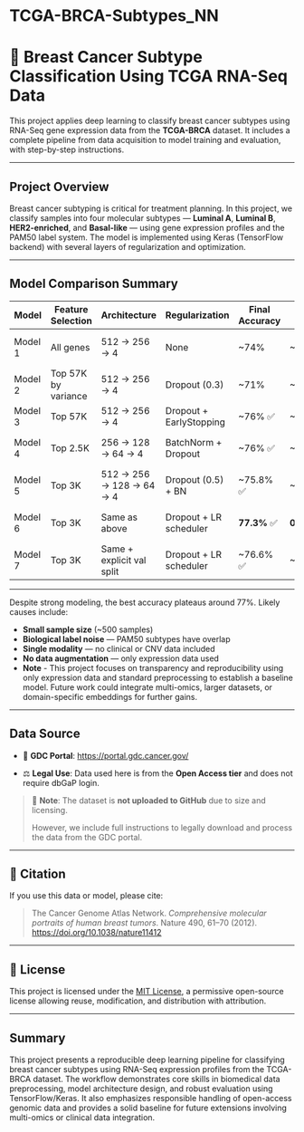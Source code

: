 # TCGA-BRCA-Subtypes_NN

# 🧬 Breast Cancer Subtype Classification Using TCGA RNA-Seq Data

This project applies deep learning to classify breast cancer subtypes using RNA-Seq gene expression data from the **TCGA-BRCA** dataset. It includes a complete pipeline from data acquisition to model training and evaluation, with step-by-step instructions.

---

## Project Overview

Breast cancer subtyping is critical for treatment planning. In this project, we classify samples into four molecular subtypes — **Luminal A**, **Luminal B**, **HER2-enriched**, and **Basal-like** — using gene expression profiles and the PAM50 label system. The model is implemented using Keras (TensorFlow backend) with several layers of regularization and optimization.

---

## Model Comparison Summary

| Model     | Feature Selection     | Architecture              | Regularization             | Final Accuracy | Final Loss | Notes                                 |
|-----------|-----------------------|----------------------------|-----------------------------|----------------|-------------|----------------------------------------|
| Model 1   | All genes             | 512 → 256 → 4             | None                        | ~74%           | ~2.79       | Simple baseline model                  |
| Model 2   | Top 57K by variance   | 512 → 256 → 4             | Dropout (0.3)               | ~71%           | ~0.87       | Mild regularization added              |
| Model 3   | Top 57K               | 512 → 256 → 4             | Dropout + EarlyStopping     | ~76% ✅        | ~1.51       | Best early-stage model                 |
| Model 4   | Top 2.5K              | 256 → 128 → 64 → 4        | BatchNorm + Dropout         | ~76% ✅        | ~1.02       | Well-regularized, compact              |
| Model 5   | Top 3K                | 512 → 256 → 128 → 64 → 4  | Dropout (0.5) + BN          | ~75.8% ✅      | ~0.9262     | Very consistent                        |
| Model 6   | Top 3K                | Same as above             | Dropout + LR scheduler      | **77.3%** ✅ | **0.8981**  | Best performance overall               |
| Model 7   | Top 3K                | Same + explicit val split | Dropout + LR scheduler      | ~76.6% ✅      | ~0.8688     | Very stable and generalizable         |

---

Despite strong modeling, the best accuracy plateaus around 77%. Likely causes include:

- **Small sample size** (~500 samples)
- **Biological label noise** — PAM50 subtypes have overlap
- **Single modality** — no clinical or CNV data included
- **No data augmentation** — only expression data used
- **Note** - This project focuses on transparency and reproducibility using only expression data and standard preprocessing to establish a baseline model. Future work could integrate multi-omics, larger datasets, or domain-specific embeddings for further gains.

---

## Data Source

- 🔗 **GDC Portal**: https://portal.gdc.cancer.gov/

- ⚖️ **Legal Use**: Data used here is from the **Open Access tier** and does not require dbGaP login.

> 🚫 **Note**: The dataset is **not uploaded to GitHub** due to size and licensing.
>
> However, we include full instructions to legally download and process the data from the GDC portal.

---

## 🧾 Citation

If you use this data or model, please cite:

> The Cancer Genome Atlas Network. *Comprehensive molecular portraits of human breast tumors*. Nature 490, 61–70 (2012). https://doi.org/10.1038/nature11412

---

## 📄 License

This project is licensed under the [MIT License](LICENSE), a permissive open-source license allowing reuse, modification, and distribution with attribution.



---

## Summary

This project presents a reproducible deep learning pipeline for classifying breast cancer subtypes using RNA-Seq expression profiles from the TCGA-BRCA dataset. 
The workflow demonstrates core skills in biomedical data preprocessing, model architecture design, and robust evaluation using TensorFlow/Keras. It also emphasizes responsible handling of open-access genomic data and provides a solid baseline for future extensions involving multi-omics or clinical data integration.

